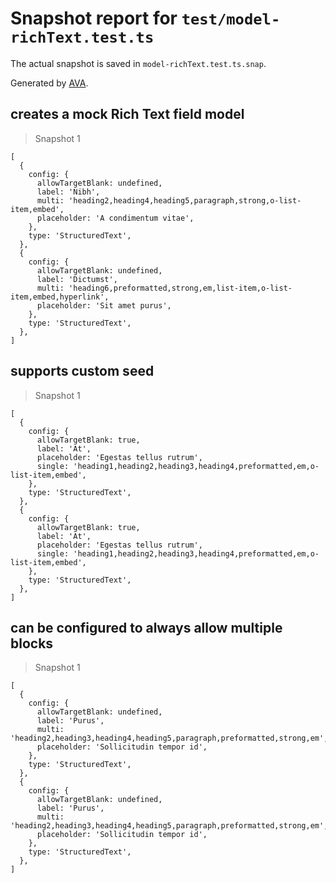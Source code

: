 # Snapshot report for `test/model-richText.test.ts`

The actual snapshot is saved in `model-richText.test.ts.snap`.

Generated by [AVA](https://avajs.dev).

## creates a mock Rich Text field model

> Snapshot 1

    [
      {
        config: {
          allowTargetBlank: undefined,
          label: 'Nibh',
          multi: 'heading2,heading4,heading5,paragraph,strong,o-list-item,embed',
          placeholder: 'A condimentum vitae',
        },
        type: 'StructuredText',
      },
      {
        config: {
          allowTargetBlank: undefined,
          label: 'Dictumst',
          multi: 'heading6,preformatted,strong,em,list-item,o-list-item,embed,hyperlink',
          placeholder: 'Sit amet purus',
        },
        type: 'StructuredText',
      },
    ]

## supports custom seed

> Snapshot 1

    [
      {
        config: {
          allowTargetBlank: true,
          label: 'At',
          placeholder: 'Egestas tellus rutrum',
          single: 'heading1,heading2,heading3,heading4,preformatted,em,o-list-item,embed',
        },
        type: 'StructuredText',
      },
      {
        config: {
          allowTargetBlank: true,
          label: 'At',
          placeholder: 'Egestas tellus rutrum',
          single: 'heading1,heading2,heading3,heading4,preformatted,em,o-list-item,embed',
        },
        type: 'StructuredText',
      },
    ]

## can be configured to always allow multiple blocks

> Snapshot 1

    [
      {
        config: {
          allowTargetBlank: undefined,
          label: 'Purus',
          multi: 'heading2,heading3,heading4,heading5,paragraph,preformatted,strong,em',
          placeholder: 'Sollicitudin tempor id',
        },
        type: 'StructuredText',
      },
      {
        config: {
          allowTargetBlank: undefined,
          label: 'Purus',
          multi: 'heading2,heading3,heading4,heading5,paragraph,preformatted,strong,em',
          placeholder: 'Sollicitudin tempor id',
        },
        type: 'StructuredText',
      },
    ]
